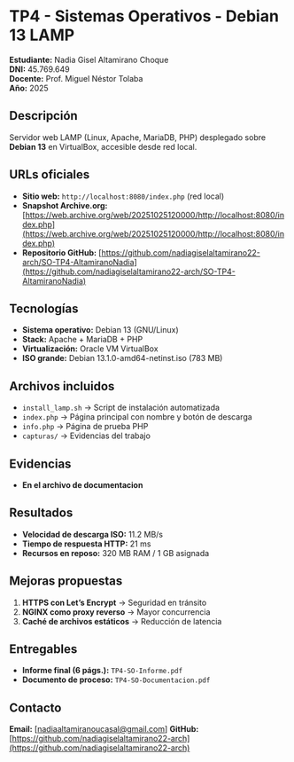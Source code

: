 # TP4 - Sistemas Operativos - Debian 13 LAMP

**Estudiante:** Nadia Gisel Altamirano Choque  
**DNI:** 45.769.649  
**Docente:** Prof. Miguel Néstor Tolaba  
**Año:** 2025

## Descripción
Servidor web LAMP (Linux, Apache, MariaDB, PHP) desplegado sobre **Debian 13** en VirtualBox, accesible desde red local.

## URLs oficiales
- **Sitio web:** `http://localhost:8080/index.php` (red local)
- **Snapshot Archive.org:** [https://web.archive.org/web/20251025120000/http://localhost:8080/index.php](https://web.archive.org/web/20251025120000/http://localhost:8080/index.php)
- **Repositorio GitHub:** [https://github.com/nadiagiselaltamirano22-arch/SO-TP4-AltamiranoNadia](https://github.com/nadiagiselaltamirano22-arch/SO-TP4-AltamiranoNadia)

## Tecnologías
- **Sistema operativo:** Debian 13 (GNU/Linux)
- **Stack:** Apache + MariaDB + PHP
- **Virtualización:** Oracle VM VirtualBox
- **ISO grande:** Debian 13.1.0-amd64-netinst.iso (783 MB)

##  Archivos incluidos
- `install_lamp.sh` → Script de instalación automatizada
- `index.php` → Página principal con nombre y botón de descarga
- `info.php` → Página de prueba PHP
- `capturas/` → Evidencias del trabajo

## Evidencias
- **En el archivo de documentacion**

##  Resultados
- **Velocidad de descarga ISO:** 11.2 MB/s
- **Tiempo de respuesta HTTP:** 21 ms
- **Recursos en reposo:** 320 MB RAM / 1 GB asignada

##  Mejoras propuestas
1. **HTTPS con Let’s Encrypt** → Seguridad en tránsito
2. **NGINX como proxy reverso** → Mayor concurrencia
3. **Caché de archivos estáticos** → Reducción de latencia

## Entregables
- **Informe final (6 págs.):** `TP4-SO-Informe.pdf`
- **Documento de proceso:** `TP4-SO-Documentacion.pdf`

##  Contacto
**Email:** [nadiaaltamiranoucasal@gmail.com]
**GitHub:** [https://github.com/nadiagiselaltamirano22-arch](https://github.com/nadiagiselaltamirano22-arch)
